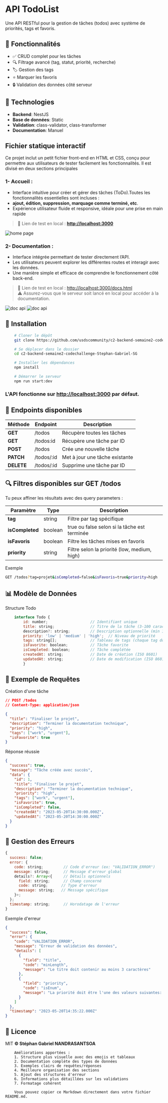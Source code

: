 # API TodoList

Une API RESTful pour la gestion de tâches (todos) avec système de priorités, tags et favoris.

## 📌 Fonctionnalités

- ✅ CRUD complet pour les tâches
- 🔍 Filtrage avancé (tag, statut, priorité, recherche)
- 🏷️ Gestion des tags
- ⭐ Marquer les favoris
- 🔒 Validation des données côté serveur

## 🔧 Technologies

- **Backend**: NestJS
- **Base de données**: Static
- **Validation**: class-validator, class-transformer
- **Documentation**: Manuel

## Fichier statique interactif

Ce projet inclut un petit fichier front-end en HTML et CSS, conçu pour permettre aux utilisateurs de tester facilement les fonctionnalités. Il est divisé en deux sections principales

### 1- Accueil :

- Interface intuitive pour créer et gérer des tâches (ToDo).Toutes les fonctionnalités essentielles sont incluses :
- **ajout, édition, suppression, marquage comme terminé, etc**.
- Expérience utilisateur fluide et responsive, idéale pour une prise en main rapide

> 🔧 Lien de test en local : **[http://localhost:3000](http://localhost:3000)**

![home page](/docs/home.png)

### 2- Documentation :

- Interface intégrée permettant de tester directement l’API.
- Les utilisateurs peuvent explorer les différentes routes et interagir avec les données.
- Une manière simple et efficace de comprendre le fonctionnement côté back-end.

> 🔧 Lien de test en local : [http://localhost:3000/docs.html](http://localhost:3000/docs.html)  
> ⚠️ Assurez-vous que le serveur soit lancé en local pour accéder à la documentation.

![doc api](/docs/doc-2.png)
![doc api](/docs/doc-1.png)

## 🏁 Installation

```bash
    # Cloner le dépôt
    git clone https://github.com/usdscommunity/c2-backend-semaine2-codechallenge-Stephan-Gabriel-SG.git

    # Se déplacer dans le dossier
    cd c2-backend-semaine2-codechallenge-Stephan-Gabriel-SG

    # Installer les dépendances
    npm install

    # Démarrer le serveur
    npm run start:dev
```

### L'API fonctionne sur **[http://localhost:3000](http://localhost:3000)** par défaut.

## 📮 Endpoints disponibles

| Méthode    | Endpoint   | Description                    |
| ---------- | ---------- | ------------------------------ |
| **GET**    | /todos     | Récupère toutes les tâches     |
| **GET**    | /todos:id  | Récupère une tâche par ID      |
| **POST**   | /todos     | Crée une nouvelle tâche        |
| **PATCH**  | /todos/:id | Met à jour une tâche existante |
| **DELETE** | /todos/:id | Supprime une tâche par ID      |

## 🔍 Filtres disponibles sur **GET /todos**

Tu peux affiner les résultats avec des query parameters :

| Paramètre       | Type    | Description                                  |
| --------------- | ------- | -------------------------------------------- |
| **tag**         | string  | Filtre par tag spécifique                    |
| **isCompleted** | boolean | true ou false selon si la tâche est terminée |
| **isFavoris**   | boolean | Filtre les tâches mises en favoris           |
| **priority**    | string  | Filtre selon la priorité (low, medium, high) |

Exemple

```sh
GET /todos?tag=projet&isCompleted=false&isFavoris=true&priority=high
```

## 📊 Modèle de Données

Structure Todo

```js
    interface Todo {
        id: number;                   // Identifiant unique
        title: string;                // Titre de la tâche (3-100 caractères)
        description?: string;         // Description optionnelle (min 10 caractères)
        priority: 'low' | 'medium' | 'high';  // Niveau de priorité
        tags: string[];               // Tableau de tags (chaque tag doit être unique)
        isFavorite: boolean;          // Tâche favorite
        isCompleted: boolean;         // Tâche complétée
        createdAt: string;            // Date de création (ISO 8601)
        updatedAt: string;            // Date de modification (ISO 8601)
        }
```

## 📨 Exemple de Requêtes

Création d'une tâche

```json
// POST /todos
// Content-Type: application/json

{
  "title": "Finaliser le projet",
  "description": "Terminer la documentation technique",
  "priority": "high",
  "tags": ["work", "urgent"],
  "isFavorite": true
}
```

Réponse réussie

```json
{
  "success": true,
  "message": "Tâche créée avec succès",
  "data": {
    "id": 1,
    "title": "Finaliser le projet",
    "description": "Terminer la documentation technique",
    "priority": "high",
    "tags": ["work", "urgent"],
    "isFavorite": true,
    "isCompleted": false,
    "createdAt": "2023-05-20T14:30:00.000Z",
    "updatedAt": "2023-05-20T14:30:00.000Z"
  }
}
```

## 🚨 Gestion des Erreurs

```js
{
  success: false;
  error: {
    code: string;         // Code d'erreur (ex: "VALIDATION_ERROR")
    message: string;      // Message d'erreur global
    details?: Array<{     // Détails optionnels
      field: string;      // Champ concerné
      code: string;      // Type d'erreur
      message: string;   // Message spécifique
    }>;
  };
  timestamp: string;      // Horodatage de l'erreur
}
```

Exemple d'erreur

```json
{
  "success": false,
  "error": {
    "code": "VALIDATION_ERROR",
    "message": "Erreur de validation des données",
    "details": [
      {
        "field": "title",
        "code": "minLength",
        "message": "Le titre doit contenir au moins 3 caractères"
      },
      {
        "field": "priority",
        "code": "isEnum",
        "message": "La priorité doit être l'une des valeurs suivantes: low, medium, high"
      }
    ]
  },
  "timestamp": "2023-05-20T14:35:22.000Z"
}
```

## 📜 Licence

MIT **© Stéphan Gabriel NANDRASANTSOA**

```
    Améliorations apportées :
    1. Structure plus visuelle avec des emojis et tableaux
    2. Documentation complète des types de données
    3. Exemples clairs de requêtes/réponses
    4. Meilleure organisation des sections
    5. Ajout des structures d'erreur
    6. Informations plus détaillées sur les validations
    7. Formatage cohérent

    Vous pouvez copier ce Markdown directement dans votre fichier README.md.
```

